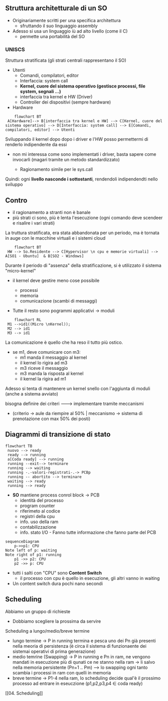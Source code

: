 ## Struttura architetturale di un SO
- Originariamente scritti per una specifica architettura
	- sfruttando il suo linguaggio assembly 
- Adesso si usa un linguaggio iù ad alto livello (come il C)
	- permette una portabilità del SO

### UNISCS 
Struttura stratificata (gli strati centrali rappresentano il SO)
- Utenti
	-  Comandi, compilatori, editor
	- Interfaccia: system call
	- **Kernel, cuore del sistema operativo (gestisce processi, file system, segnali ...)**
	- interfaccia tra kernel e HW (Driver)
	- Controller dei dispositivi (sempre hardware)
- Hardware
```mermaid 
	flowchart BT
 A[Hardware]--> B[interfaccia tra kernel e HW] --> C[Kernel, cuore del sistema operativo] --> D[Interfaccia: system call] --> E[Comandi, compilatori, editor] --> Utenti
```
Sviluppando il kernel dopo dopo i driver e l'HW posso permettermi di renderlo indipendente da essi
- non mi interessa come sono implementati i driver, basta sapere come invocarli (magari tramite un metodo standardizzato)

	- Ragionamento simile per le sys.call


Quindi: ogni **livello nasconde i sottostanti**, rendendoli indipendendti nello sviluppo

## Contro
- il ragionamento a stranti non è banale
- più strati ci sono, più è lenta l'esecuzione (ogni comando deve scendeer e risalire i vari strati)

La truttura stratificata, era stata abbandonata per un periodo, ma è tornata in auge con le macchine virtuali e i sistemi cloud

```mermaid 
	flowchart BT
 HW --> So.Residente --> C[Hypervisor \n cpu e memorie virtuali] --> A[SO1 - Ubuntu]  & B[SO2 - Windows]
```

Durante il periodo di "assenza" della stratificazione, si è utilizzato il sistema "micro-kernel"
- il kernel deve gestire meno cose possibile
	- processi
	- memoria
	- comunicazione (scambi di messaggi)

- Tutte il resto sono pogrammi applicativi  -> moduli 
```mermaid 
	flowchart RL
 M1 -->id1((Micro \nKernel));
 M2 --> id1
 M3 --> id1
```

La comunicazione è quello che ha reso il tutto più ostico.
- se m1, deve comunicare con m3:
	- m1 manda il messaggio al kernel
	- il kernel lo rigira ad m3
	- m3 riceve il messaggio
	- m3 manda la risposta al kernel
	- il kernel la rigira ad m1 

Adesso si tenta di mantenere un kernel snello con l'aggiunta di moduli (anche a sistema avviato)

bisogna definire dei criteri ---> implementare tramite meccanismi 
   - (criterio -> aule da riempire al 50% | meccanismo -> sistema di prenotazione con max 50% dei posti)
   
   ## Diagrammi di transizione di stato
   ```mermaid 
flowchart TB
	nuovo --> ready 
	ready --> running
	a[Coda ready] --> running
	running --exit--> terminare
	running --> waiting
	running -.-valori-registrati-.-> PCBp
	running -- abortito --> terminare
 	waiting --> ready
	running --> ready

```
   
   - **SO** mantiene process conrol block -> PCB
   		- identità del processo
   		- program counter
   		- riferimeto al codice
   		- registri della cpu
   		- info. uso della ram
   		- contabilizzazione 
   		- info. stato I/O
   	- Fanno tutte informazione che fanno parte del PCB


```mermaid
sequenceDiagram
    p->>p1: CPU
Note left of p: waiting
Note right of p1: running
    p1 ->> p2: CPU
	p2 ->> p: CPU
```
- tutti i salti con "CPU" sono **Content Switch**
	- il processo con cpu è quello in esecuzione, gli altri vanno in waiting
- Un content switch dura pochi nano secondi 

## Scheduling
Abbiamo un gruppo di richieste
- Dobbiamo scegliere la prossima da servire

Scheduling a lungo/medio/breve termine
 - lungo termine -> P in running termina e pesca uno dei Pn già presenti nella meoria di persistenza (è circa il sistema di funzionaente dei sistemai operativi di prima generazione)
 - medio temrine (Swapping) -> P in running e Pn in ram, ne vengono mandati in esecuzione più di qunati ce ne stanno nella ram -> li salvo nella memoria persistente (Pn+1 .. Pm) --> lo swapping ogni  tanto scambia i processi in ram con quelli in memoria
-   breve termine -> P1-4 nella ram, lo scheduling decide qual'è il prossimo processo ad entrare in eseuczione (p1,p2,p3,p4 $\in$ coda ready)

[[04. Scheduling]]